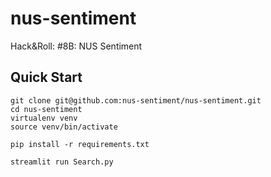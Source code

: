 # nus-sentiment

Hack&amp;Roll: #8B: NUS Sentiment

## Quick Start

```
git clone git@github.com:nus-sentiment/nus-sentiment.git
cd nus-sentiment
virtualenv venv
source venv/bin/activate
```

```
pip install -r requirements.txt
```

```
streamlit run Search.py
```
